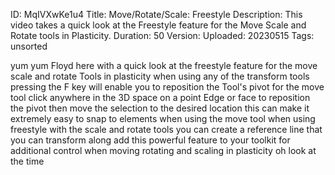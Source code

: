 ID: MqIVXwKe1u4
Title: Move/Rotate/Scale: Freestyle
Description: This video takes a quick look at the Freestyle feature for the Move Scale and Rotate tools in Plasticity.
Duration: 50
Version: 
Uploaded: 20230515
Tags: unsorted

yum yum Floyd here with a quick look at
the freestyle feature for the move scale
and rotate Tools in plasticity when
using any of the transform tools
pressing the F key will enable you to
reposition the Tool's pivot for the move
tool click anywhere in the 3D space on a
point Edge or face to reposition the
pivot then move the selection to the
desired location
this can make it extremely easy to snap
to elements when using the move tool
when using freestyle with the scale and
rotate tools
you can create a reference line that you
can transform along
add this powerful feature to your
toolkit for additional control when
moving rotating and scaling in
plasticity oh look at the time
